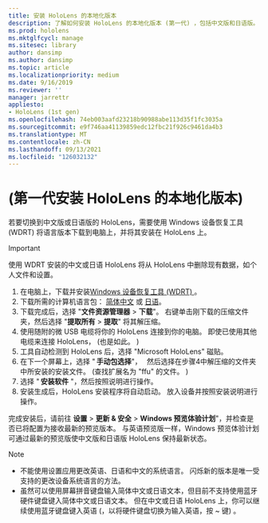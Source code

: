 ```yaml
---
title: 安装 HoloLens 的本地化版本
description: 了解如何安装 HoloLens 的本地化版本 (第一代) ，包括中文版和日语版。
ms.prod: hololens
ms.mktglfcycl: manage
ms.sitesec: library
author: dansimp
ms.author: dansimp
ms.topic: article
ms.localizationpriority: medium
ms.date: 9/16/2019
ms.reviewer: ''
manager: jarrettr
appliesto:
- HoloLens (1st gen)
ms.openlocfilehash: 74eb003aafd23218b90988abe113d35f1fc3035a
ms.sourcegitcommit: e9f746aa41139859edc12fbc21f926c9461da4b3
ms.translationtype: MT
ms.contentlocale: zh-CN
ms.lasthandoff: 09/13/2021
ms.locfileid: "126032132"
---
```

# <a name="install-localized-versions-of-hololens-1st-gen"></a> (第一代安装 HoloLens 的本地化版本) 

若要切换到中文版或日语版的 HoloLens，需要使用 Windows 设备恢复工具 (WDRT) 将语言版本下载到电脑上，并将其安装在 HoloLens 上。

> [!IMPORTANT]
> 使用 WDRT 安装的中文或日语 HoloLens 将从 HoloLens 中删除现有数据，如个人文件和设置。 

1. 在电脑上，下载并安装[Windows 设备恢复工具 (WDRT) ](https://support.microsoft.com/help/12379)。
1. 下载所需的计算机语言包：  [简体中文](https://aka.ms/hololensdownload-ch) 或 [日语](https://aka.ms/hololensdownload-jp)。
1. 下载完成后，选择 "**文件资源管理器**  >  **下载**"。 右键单击刚下载的压缩文件夹，然后选择 "**提取所有**  >  **提取**" 将其解压缩。
1. 使用随附的微 USB 电缆将你的 HoloLens 连接到你的电脑。 即使已使用其他电缆来连接 HoloLens， (也是如此。 ) 
1. 工具自动检测到 HoloLens 后，选择 "Microsoft HoloLens" 磁贴。
1. 在下一个屏幕上，选择 " **手动包选择**"，   然后选择在步骤4中解压缩的文件夹中所安装的安装文件。  (查找扩展名为 "ffu" 的文件。 )  
1. 选择 " **安装软件** "，然后按照说明进行操作。 
1. 安装生成后，HoloLens 安装程序将自动启动。 放入设备并按照安装说明进行操作。 

完成安装后，请前往 **设置**  >  **更新 & 安全**  >  **Windows 预览体验计划**"，并检查是否已将配置为接收最新的预览版本。 与英语预览版一样，Windows 预览体验计划可通过最新的预览版使中文版和日语版 HoloLens 保持最新状态。

> [!NOTE]
>  
> - 不能使用设置应用更改英语、日语和中文的系统语言。 闪烁新的版本是唯一受支持的更改设备系统语言的方法。
> - 虽然可以使用屏幕拼音键盘输入简体中文或日语文本，但目前不支持使用蓝牙硬件键盘键入简体中文或日语文本。  但在中文或日语 HoloLens 上，你可以继续使用蓝牙键盘键入英语 (，以将硬件键盘切换为输入英语，按 ~ 键) 。
